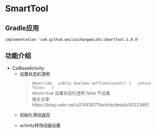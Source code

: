 # SmartTool
## Gradle应用
    implementation 'com.github.weilaishangweizhi:SmartTool:1.0.0'
## 功能介绍
+ CaiBaseActivity
    + 设置状态栏透明  
       > ` @Override  
          public boolean setTranslucent() {  
            return false;  
          } `  
         return true 设置状态栏透明  false 不设置  
         相关文章https://blog.csdn.net/u014418171/article/details/81223681
    + 初始化滑动返回
       > 
    + activity转场动画设置
